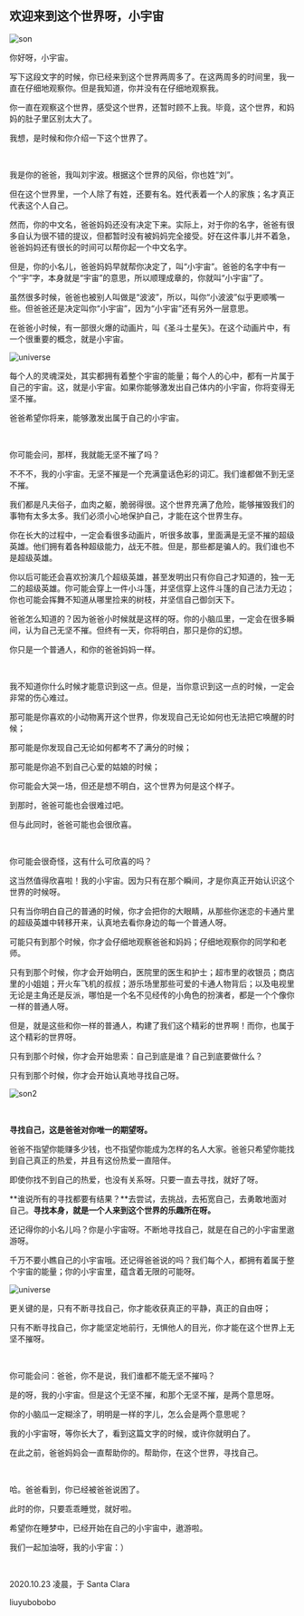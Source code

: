 ## 欢迎来到这个世界呀，小宇宙

![son](son.png)

你好呀，小宇宙。

写下这段文字的时候，你已经来到这个世界两周多了。在这两周多的时间里，我一直在仔细地观察你。但是我知道，你并没有在仔细地观察我。

你一直在观察这个世界，感受这个世界，还暂时顾不上我。毕竟，这个世界，和妈妈的肚子里区别太大了。

我想，是时候和你介绍一下这个世界了。

<br/>

我是你的爸爸，我叫刘宇波。根据这个世界的风俗，你也姓“刘”。

但在这个世界里，一个人除了有姓，还要有名。姓代表着一个人的家族；名才真正代表这个人自己。

然而，你的中文名，爸爸妈妈还没有决定下来。实际上，对于你的名字，爸爸有很多自认为很不错的提议，但都暂时没有被妈妈完全接受。好在这件事儿并不着急，爸爸妈妈还有很长的时间可以帮你起一个中文名字。

但是，你的小名儿，爸爸妈妈早就帮你决定了，叫“小宇宙”。爸爸的名字中有一个“宇”字，本身就是“宇宙”的意思，所以顺理成章的，你就叫“小宇宙”了。

虽然很多时候，爸爸也被别人叫做是“波波”，所以，叫你“小波波”似乎更顺嘴一些。但爸爸还是决定叫你“小宇宙”，因为“小宇宙”还有另外一层意思。

在爸爸小时候，有一部很火爆的动画片，叫《圣斗士星矢》。在这个动画片中，有一个很重要的概念，就是小宇宙。

![universe](universe.png)

每个人的灵魂深处，其实都拥有着整个宇宙的能量；每个人的心中，都有一片属于自己的宇宙。这，就是小宇宙。如果你能够激发出自己体内的小宇宙，你将变得无坚不摧。

爸爸希望你将来，能够激发出属于自己的小宇宙。

<br/>

你可能会问，那样，我就能无坚不摧了吗？

不不不，我的小宇宙。无坚不摧是一个充满童话色彩的词汇。我们谁都做不到无坚不摧。

我们都是凡夫俗子，血肉之躯，脆弱得很。这个世界充满了危险，能够摧毁我们的事物有太多太多。我们必须小心地保护自己，才能在这个世界生存。

你在长大的过程中，一定会看很多动画片，听很多故事，里面满是无坚不摧的超级英雄。他们拥有着各种超级能力，战无不胜。但是，那些都是骗人的。我们谁也不是超级英雄。

你以后可能还会喜欢扮演几个超级英雄，甚至发明出只有你自己才知道的，独一无二的超级英雄。你可能会穿上一件小斗篷，并坚信穿上这件斗篷的自己法力无边；你也可能会挥舞不知道从哪里捡来的树枝，并坚信自己御剑天下。

爸爸怎么知道的？因为爸爸小时候就是这样的呀。你的小脑瓜里，一定会在很多瞬间，认为自己无坚不摧。但终有一天，你将明白，那只是你的幻想。

你只是一个普通人，和你的爸爸妈妈一样。

<br/>

我不知道你什么时候才能意识到这一点。但是，当你意识到这一点的时候，一定会非常的伤心难过。

那可能是你喜欢的小动物离开这个世界，你发现自己无论如何也无法把它唤醒的时候；

那可能是你发现自己无论如何都考不了满分的时候；

那可能是你追不到自己心爱的姑娘的时候；

你可能会大哭一场，但还是想不明白，这个世界为何是这个样子。

到那时，爸爸可能也会很难过吧。

但与此同时，爸爸可能也会很欣喜。

<br/>

你可能会很奇怪，这有什么可欣喜的吗？

这当然值得欣喜啦！我的小宇宙。因为只有在那个瞬间，才是你真正开始认识这个世界的时候呀。

只有当你明白自己的普通的时候，你才会把你的大眼睛，从那些你迷恋的卡通片里的超级英雄中转移开来，认真地去看你身边的每一个普通人呀。

可能只有到那个时候，你才会仔细地观察爸爸和妈妈；仔细地观察你的同学和老师。

只有到那个时候，你才会开始明白，医院里的医生和护士；超市里的收银员；商店里的小姐姐；开火车飞机的叔叔；游乐场里那些可爱的卡通人物背后；以及电视里无论是主角还是反派，哪怕是一个名不见经传的小角色的扮演者，都是一个个像你一样的普通人呀。

但是，就是这些和你一样的普通人，构建了我们这个精彩的世界啊！而你，也属于这个精彩的世界呀。

只有到那个时候，你才会开始思索：自己到底是谁？自己到底要做什么？

只有到那个时候，你才会开始认真地寻找自己呀。

![son2](son2.png)

<br/>

**寻找自己，这是爸爸对你唯一的期望呀。**

爸爸不指望你能赚多少钱，也不指望你能成为怎样的名人大家。爸爸只希望你能找到自己真正的热爱，并且有这份热爱一直陪伴。

即使你找不到自己的热爱，也没有关系呀。只要一直去寻找，就好了呀。

**谁说所有的寻找都要有结果？**去尝试，去挑战，去拓宽自己，去勇敢地面对自己。**寻找本身，就是一个人来到这个世界的乐趣所在呀。**

还记得你的小名儿吗？你是小宇宙呀。不断地寻找自己，就是在自己的小宇宙里遨游呀。

千万不要小瞧自己的小宇宙哦。还记得爸爸说的吗？我们每个人，都拥有着属于整个宇宙的能量；你的小宇宙里，蕴含着无限的可能呀。

![universe](universe.png)

更关键的是，只有不断寻找自己，你才能收获真正的平静，真正的自由呀；

只有不断寻找自己，你才能坚定地前行，无惧他人的目光，你才能在这个世界上无坚不摧呀。

<br/>

你可能会问：爸爸，你不是说，我们谁都不能无坚不摧吗？

是的呀，我的小宇宙。但是这个无坚不摧，和那个无坚不摧，是两个意思呀。

你的小脑瓜一定糊涂了，明明是一样的字儿，怎么会是两个意思呢？

我的小宇宙呀，等你长大了，看到这篇文字的时候，或许你就明白了。

在此之前，爸爸妈妈会一直帮助你的。帮助你，在这个世界，寻找自己。

<br/>

哈。爸爸看到，你已经被爸爸说困了。

此时的你，只要乖乖睡觉，就好啦。

希望你在睡梦中，已经开始在自己的小宇宙中，遨游啦。

我们一起加油呀，我的小宇宙：）

<br/>

2020.10.23 凌晨，于 Santa Clara

liuyubobobo

